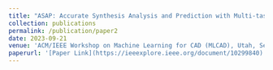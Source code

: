 ```yaml
---
title: "ASAP: Accurate Synthesis Analysis and Prediction with Multi-task Learning"
collection: publications
permalink: /publication/paper2
date: 2023-09-21
venue: 'ACM/IEEE Workshop on Machine Learning for CAD (MLCAD), Utah, Sep. 2023. **(Best Paper Award)**'
paperurl: '[Paper Link](https://ieeexplore.ieee.org/document/10299840)'
---
```




